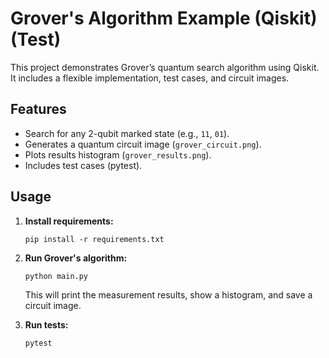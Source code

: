 # Grover's Algorithm Example (Qiskit) (Test)

This project demonstrates Grover’s quantum search algorithm using Qiskit.  
It includes a flexible implementation, test cases, and circuit images.

## Features

- Search for any 2-qubit marked state (e.g., `11`, `01`).
- Generates a quantum circuit image (`grover_circuit.png`).
- Plots results histogram (`grover_results.png`).
- Includes test cases (pytest).

## Usage

1. **Install requirements:**

   ```
   pip install -r requirements.txt
   ```

2. **Run Grover's algorithm:**

   ```
   python main.py
   ```

   This will print the measurement results, show a histogram, and save a circuit image.

3. **Run tests:**
   ```
   pytest
   ```
